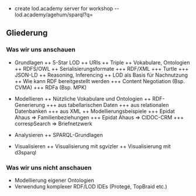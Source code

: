 - create lod.academy server for workshop
-- lod.academy/agehum/sparql?q=

## Gliederung

### Was wir uns anschauen

+ Grundlagen
++ 5-Star LOD
++ URIs
++ Triple
++ Vokabulare, Ontologien
++ RDFS/OWL
++ Serialisierungsformate
+++ RDF/XML
+++ Turtle
+++ JSON-LD
++ Reasoning, Inferencing
++ LOD als Basis für Nachnutzung
++ Wie kann RDF bereitgestellt werden
+++ Content Negotiation (Bsp. CVMA)
+++ RDFa (Bsp. MPK)

+ Modellieren
++ Nützliche Vokabulare und Ontologien
++ RDF-Generierung 
+++ aus tabellarischen Daten
+++ aus relationalen Datenbanken
+++ aus XML
++ Modellierungsbeispiele
+++ Epidat Ahaus => Familienbeziehungen
+++ Epidat Ahaus => CIDOC-CRM
+++ correspSearch => Briefnetzwerk

+ Analysieren
++ SPARQL-Grundlagen

+ Visualisieren
++ Visualisierung mit sgvizler
++ Visualisierung mit d3sparql

### Was wir uns nicht anschauen

+ Modellierung eigener Ontologien
+ Verwendung komplexer RDF/LOD IDEs (Protegé, TopBraid etc.)
